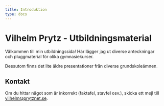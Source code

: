 ```yaml
---
title: Introduktion
type: docs
---
```


# Vilhelm Prytz - Utbildningsmaterial

Välkommen till min utbildningssida! Här lägger jag ut diverse anteckningar och pluggmaterial för olika gymnasiekurser.

Dessutom finns det lite äldre presentationer från diverse grundskoleämnen.

## Kontakt

Om du hittar något som är inkorrekt (faktafel, stavfel osv.), skicka ett mejl till [vilhelm@prytznet.se](mailto:vilhelm@prytznet.se).